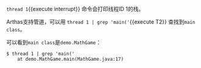 `thread 1`{{execute interrupt}} 命令会打印线程ID 1的栈。


Arthas支持管道，可以用 `thread 1 | grep 'main('`{{execute T2}} 查找到`main class`。

可以看到`main class`是`demo.MathGame`：

```
$ thread 1 | grep 'main('
    at demo.MathGame.main(MathGame.java:17)
```
